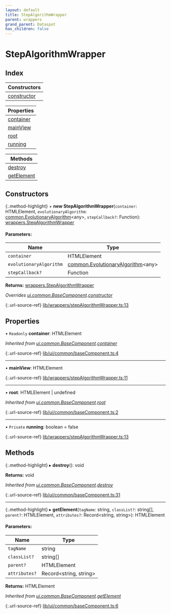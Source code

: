 ```yaml
---
layout: default
title: StepAlgorithmWrapper
parent: wrappers
grand_parent: Dataspot
has_children: false
---
```


# StepAlgorithmWrapper

## Index

| Constructors |
|-----------|
| [constructor](#constructor) |

| Properties |
|-----------|
| [container](#container) |
| [mainView](#mainview) |
| [root](#root) |
| [running](#running) |

| Methods |
|-----------|
| [destroy](#destroy) |
| [getElement](#getelement) |

## Constructors

{:.method-highlight}
\+ **new StepAlgorithmWrapper**(`container`: HTMLElement, `evolutionaryAlgorithm`: [common.EvolutionaryAlgorithm](../common_evolutionaryalgorithm)\<any>, `stepCallback?`: Function): [wrappers.StepAlgorithmWrapper](../wrappers_stepalgorithmwrapper)

#### Parameters:

Name | Type |
------ | ------ |
`container` | HTMLElement |
`evolutionaryAlgorithm` | [common.EvolutionaryAlgorithm](../common_evolutionaryalgorithm)\<any> |
`stepCallback?` | Function |

**Returns:** [wrappers.StepAlgorithmWrapper](../wrappers_stepalgorithmwrapper)

*Overrides [ui.common.BaseComponent](../ui_common_basecomponent).[constructor](../ui_common_basecomponent#constructor)*

{:.url-source-ref}
[lib/wrappers/stepAlgorithmWrapper.ts:13](https://github.com/ascentcore/dataspot/blob/74b97e8/lib/wrappers/stepAlgorithmWrapper.ts#L13)

## Properties

• `Readonly` **container**: HTMLElement

*Inherited from [ui.common.BaseComponent](../ui_common_basecomponent).[container](../ui_common_basecomponent#container)*

{:.url-source-ref}
[lib/ui/common/baseComponent.ts:4](https://github.com/ascentcore/dataspot/blob/74b97e8/lib/ui/common/baseComponent.ts#L4)

___

•  **mainView**: HTMLElement

{:.url-source-ref}
[lib/wrappers/stepAlgorithmWrapper.ts:11](https://github.com/ascentcore/dataspot/blob/74b97e8/lib/wrappers/stepAlgorithmWrapper.ts#L11)

___

•  **root**: HTMLElement \| undefined

*Inherited from [ui.common.BaseComponent](../ui_common_basecomponent).[root](../ui_common_basecomponent#root)*

{:.url-source-ref}
[lib/ui/common/baseComponent.ts:2](https://github.com/ascentcore/dataspot/blob/74b97e8/lib/ui/common/baseComponent.ts#L2)

___

• `Private` **running**: boolean = false

{:.url-source-ref}
[lib/wrappers/stepAlgorithmWrapper.ts:13](https://github.com/ascentcore/dataspot/blob/74b97e8/lib/wrappers/stepAlgorithmWrapper.ts#L13)

## Methods

{:.method-highlight}
▸ **destroy**(): void

**Returns:** void

*Inherited from [ui.common.BaseComponent](../ui_common_basecomponent).[destroy](../ui_common_basecomponent#destroy)*

{:.url-source-ref}
[lib/ui/common/baseComponent.ts:31](https://github.com/ascentcore/dataspot/blob/74b97e8/lib/ui/common/baseComponent.ts#L31)

___

{:.method-highlight}
▸ **getElement**(`tagName`: string, `classList?`: string[], `parent?`: HTMLElement, `attributes?`: Record\<string, string>): HTMLElement

#### Parameters:

Name | Type |
------ | ------ |
`tagName` | string |
`classList?` | string[] |
`parent?` | HTMLElement |
`attributes?` | Record\<string, string> |

**Returns:** HTMLElement

*Inherited from [ui.common.BaseComponent](../ui_common_basecomponent).[getElement](../ui_common_basecomponent#getelement)*

{:.url-source-ref}
[lib/ui/common/baseComponent.ts:6](https://github.com/ascentcore/dataspot/blob/74b97e8/lib/ui/common/baseComponent.ts#L6)
